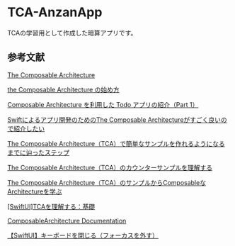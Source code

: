 # TCA-AnzanApp
TCAの学習用として作成した暗算アプリです。

## 参考文献

[The Composable Architecture](https://github.com/pointfreeco/swift-composable-architecture)

[the Composable Architecture の始め方](https://qiita.com/zeero/items/b77cb689d9a707d94ac7)

[Composable Architecture を利用した Todo アプリの紹介（Part 1）](https://qiita.com/kalupas226/items/2c9680396b039fc7499b)

[Swiftによるアプリ開発のためのThe Composable Architectureがすごく良いので紹介したい](https://qiita.com/yimajo/items/77c204ab091223f9cb14)

[The Composable Architecture（TCA）で簡単なサンプルを作れるようになるまでに辿ったステップ](https://bamboo-hero.com/entry/tca-getting-started-steps)

[The Composable Architecture（TCA）のカウンターサンプルを理解する](https://bamboo-hero.com/entry/tca-counter-sample)

[The Composable Architecture（TCA）のサンプルからComposableなArchitectureを学ぶ](https://bamboo-hero.com/entry/learn-composable-architecture-from-tca-sample)

[[SwiftUI]TCAを理解する：基礎](https://zenn.dev/search?q=TCA)

[ComposableArchitecture Documentation](https://pointfreeco.github.io/swift-composable-architecture/#structures)

[【SwiftUI】キーボードを閉じる（フォーカスを外す）](https://thwork.net/2021/11/19/swiftui_keyboard-close_focus-remove/)
